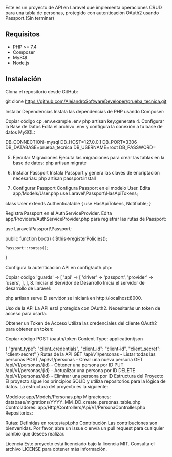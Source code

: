 Este es un proyecto de API en Laravel que implementa operaciones CRUD para una tabla de personas, protegido con autenticación OAuth2 usando Passport.(Sin terminar)

## Requisitos

-   PHP >= 7.4
-   Composer
-   MySQL
-   Node.js

## Instalación

Clona el repositorio desde GitHub:

git clone
https://github.com/AlejandroSoftwareDeveloper/prueba_tecnica.git

Instalar Dependencias
Instala las dependencias de PHP usando Composer:

Copiar código
cp .env.example .env
php artisan key:generate 4.
Configurar la Base de Datos
Edita el archivo .env y configura la conexión a tu base de datos MySQL:

DB_CONNECTION=mysql
DB_HOST=127.0.0.1
DB_PORT=3306
DB_DATABASE=prueba_tecnica
DB_USERNAME=root
DB_PASSWORD=

5. Ejecutar Migraciones
   Ejecuta las migraciones para crear las tablas en la base de datos:
   php artisan migrate

6. Instalar Passport
   Instala Passport y genera las claves de encriptación necesarias:
   php artisan passport:install

7. Configurar Passport
   Configura Passport en el modelo User. Edita app/Models/User.php
   use Laravel\Passport\HasApiTokens;

class User extends Authenticatable
{
use HasApiTokens, Notifiable;
}

Registra Passport en el AuthServiceProvider.
Edita app/Providers/AuthServiceProvider.php para registrar las rutas de Passport:

use Laravel\Passport\Passport;

public function boot()
{
$this->registerPolicies();

    Passport::routes();

}

Configura la autenticación API en config/auth.php:

Copiar código
'guards' => [
'api' => [
'driver' => 'passport',
'provider' => 'users',
],
], 8. Iniciar el Servidor de Desarrollo
Inicia el servidor de desarrollo de Laravel:

php artisan serve
El servidor se iniciará en http://localhost:8000.

Uso de la API
La API está protegida con OAuth2. Necesitarás un token de acceso para usarla.

Obtener un Token de Acceso
Utiliza las credenciales del cliente OAuth2 para obtener un token:

Copiar código
POST /oauth/token
Content-Type: application/json

{
"grant_type": "client_credentials",
"client_id": "client-id",
"client_secret": "client-secret"
}
Rutas de la API
GET /api/v1/personas - Listar todas las personas
POST /api/v1/personas - Crear una nueva persona
GET /api/v1/personas/{id} - Obtener una persona por ID
PUT /api/v1/personas/{id} - Actualizar una persona por ID
DELETE /api/v1/personas/{id} - Eliminar una persona por ID
Estructura del Proyecto
El proyecto sigue los principios SOLID y utiliza repositorios para la lógica de datos. La estructura del proyecto es la siguiente:

Modelos: app/Models/Personas.php
Migraciones: database/migrations/YYYY_MM_DD_create_personas_table.php
Controladores: app/Http/Controllers/Api/V1/PersonaController.php
Repositorios:

Rutas: Definidas en routes/api.php
Contribución
Las contribuciones son bienvenidas. Por favor, abre un issue o envía un pull request para cualquier cambio que desees realizar.

Licencia
Este proyecto está licenciado bajo la licencia MIT. Consulta el archivo LICENSE para obtener más información.
